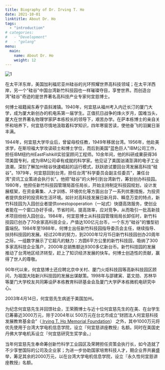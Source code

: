 ```yaml
---
title: Biography of Dr. Irving T. Ho
date: 2021-10-01
linktitle: About Dr. Ho
tags:
  - "introduction"
# categories:
#   - "Development"
#   - "golang"
menu: 
  main:
    name: About Dr. Ho
    weight: 12
---
```


![1](/img/IrvingHo.jpg)

在太平洋东岸，美国加利福尼亚州硅谷的光环照耀世界高科技领域；在太平洋西岸，另一个"硅谷"中国台湾新竹科技园也一样璀璨夺目，享誉世界。而创造台湾"硅谷"奇迹的是世界著名高科技产业专家何宜慈博士。

何博士祖籍闽东寿宁县斜滩镇。1940年，何宜慈从福州考入内迁长汀的厦门大学，成为厦大新创办的机电系第一届学生。正值抗日战争的烽火岁月，国难当头，厦大在世界著名物理学家萨本栋校长的领导下，艰苦办学。在萨本栋博士的亲自关怀和培养下，何宜慈尽情地汲取着科学知识，四年寒窗苦读，使他奋飞的羽翼日渐丰满。
    
1944年，何宜慈大学毕业后，曾留母校任教，1949年移居台湾。1956年，他赴美求学，在斯坦福大学攻读硕士和博士学位，而后到美国"蓝色巨人"IBM公司工作，担任IBM纽约州EastFishkill实验室顾问工程师。10余年间，他的科研成果获得36项美国专利，成为IBM公司卓有成就的科学家。他见证了美国汹涌澎湃的电子工业浪潮，深刻了解加州硅谷快速崛起的运行模式，跃跃欲试要回台湾发展高科技"硅谷"。1979年，何宜慈回到台湾，担任台湾"科学委员会副主任委员"，兼任台湾"资讯工业策进会执行长"。他把"硅谷"的火种引到台湾新竹，筹划创办科技园。1980年，他担任新竹科技园管理局首任局长，开始主持制定科技园规划，设计发展框架，在资金筹集、人才训练、环境优化等方面出台了一系列优惠措施，为投资者提供良好的投资和生活环境。如针对高科技发展日新月异、瞬息万变的特点，新竹科技园为入园创业者提供onestopoperation（一站式）快捷高效服务，使创业者能在一个窗口办好手续，节省时间，提高效率，应对竞争，从而吸引一批高新技术项目纷纷入园创业。1984年，何宜慈博士从科技园管理局局长卸任时，新竹科技园已创办了70余家高科技企业，产值达100亿元台币，一个东方"硅谷"的雏型初露端倪。1984年至1988年，何博士出任新竹科技园指导委员会主任，继续指导、扶持科技园的发展。经过20年的努力，到2000年12月15日新竹科技园创办20周年之际，一组数字展示了它超凡的魅力：方圆6平方公里的新竹科技园，吸纳了300多家高科技企业落户，2000年总销售额达9300多亿新台币。新竹科技园的发展推动了台湾地区经济转型，赶上了知识经济发展的快车。何博士创造性的贡献，赢得了世人的尊敬。

90年代以来，何宜慈博士还应聘北京中关村、厦门火炬科技园等高新科技园区顾问，为祖国大陆新兴科技园的发展出谋献策。1998年与邵建寅、葛文勋、苏林华等厦门大学校友共同筹设萨本栋教育科研基金会及厦门大学萨本栋微机电研究中心。


2003年4月14日，何宜慈先生病逝于美国加州。 


为纪念何宜慈先生并回馈社会，王荣腾博士与近十位何宜慈先生的在美、在台学生已筹募近3000万元，除于2004年以 500万元在台北市成立“财团法人何宜慈科技发展教育基金会”（<a href=" http://www.irvinghofoundation.org" target="_blank"> Irving T. Ho Memorial Foundation</a>） 之外，其中1000万元将优先使用于台湾大学电机信息学院，设立『何宜慈讲座教授』名额。同时在美国史丹佛大学电机系设立『何宜慈研究生奖学金。』


当年何宜慈先生奉命筹创新竹科学工业园区及荣聘担任资策会执行长，如今造就了不少享誉国际的公司及企业家；为进一步协助国家培育科技人才，期企业界共襄盛举，筹足其余的2000万元，以在台湾大学电机信息学院，设立『永久性何宜慈讲座教授』名额。

